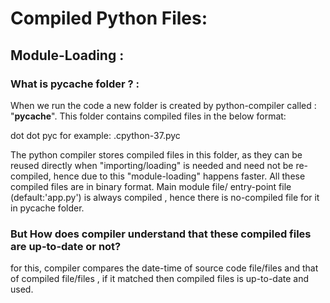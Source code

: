 # Compiled Python Files:

## Module-Loading :
### What is __pycache__ folder ? :
When we run the code a new folder is created by python-compiler called : "__pycache__".
This folder contains compiled files in the below format:

<filename> dot <implementation of python used for compilation> dot pyc
 for example:
<filename>.cpython-37.pyc

The python compiler stores compiled files in this folder, as they can be reused directly when "importing/loading" is needed and need not be re-compiled, hence due to this "module-loading" happens faster.
All these compiled files are in binary format.
Main module file/ entry-point file (default:'app.py') is always compiled , hence there is no-compiled file for it in pycache folder.

### But How does compiler understand that these compiled files are up-to-date or not?
for this, compiler compares the date-time of source code file/files and that of compiled file/files , 
if it matched then compiled files is up-to-date and used.


